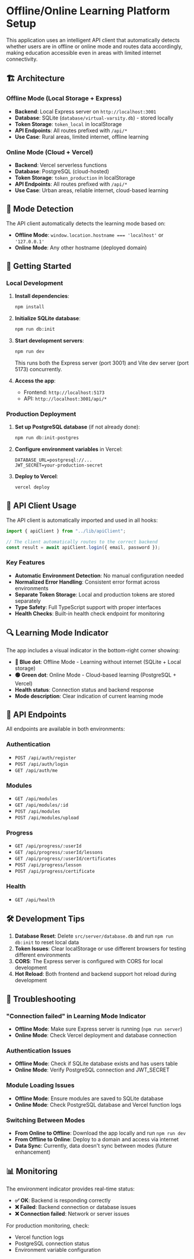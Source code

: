 # Offline/Online Learning Platform Setup

This application uses an intelligent API client that automatically detects whether users are in offline or online mode and routes data accordingly, making education accessible even in areas with limited internet connectivity.

## 🏗️ Architecture

### Offline Mode (Local Storage + Express)

- **Backend**: Local Express server on `http://localhost:3001`
- **Database**: SQLite (`database/virtual-varsity.db`) - stored locally
- **Token Storage**: `token_local` in localStorage
- **API Endpoints**: All routes prefixed with `/api/*`
- **Use Case**: Rural areas, limited internet, offline learning

### Online Mode (Cloud + Vercel)

- **Backend**: Vercel serverless functions
- **Database**: PostgreSQL (cloud-hosted)
- **Token Storage**: `token_production` in localStorage
- **API Endpoints**: All routes prefixed with `/api/*`
- **Use Case**: Urban areas, reliable internet, cloud-based learning

## 🔧 Mode Detection

The API client automatically detects the learning mode based on:

- **Offline Mode**: `window.location.hostname === 'localhost'` or `'127.0.0.1'`
- **Online Mode**: Any other hostname (deployed domain)

## 🚀 Getting Started

### Local Development

1. **Install dependencies**:

   ```bash
   npm install
   ```

2. **Initialize SQLite database**:

   ```bash
   npm run db:init
   ```

3. **Start development servers**:

   ```bash
   npm run dev
   ```

   This runs both the Express server (port 3001) and Vite dev server (port 5173) concurrently.

4. **Access the app**:
   - Frontend: `http://localhost:5173`
   - API: `http://localhost:3001/api/*`

### Production Deployment

1. **Set up PostgreSQL database** (if not already done):

   ```bash
   npm run db:init-postgres
   ```

2. **Configure environment variables** in Vercel:

   ```
   DATABASE_URL=postgresql://...
   JWT_SECRET=your-production-secret
   ```

3. **Deploy to Vercel**:
   ```bash
   vercel deploy
   ```

## 🔄 API Client Usage

The API client is automatically imported and used in all hooks:

```typescript
import { apiClient } from "../lib/apiClient";

// The client automatically routes to the correct backend
const result = await apiClient.login({ email, password });
```

### Key Features

- **Automatic Environment Detection**: No manual configuration needed
- **Normalized Error Handling**: Consistent error format across environments
- **Separate Token Storage**: Local and production tokens are stored separately
- **Type Safety**: Full TypeScript support with proper interfaces
- **Health Checks**: Built-in health check endpoint for monitoring

## 🔍 Learning Mode Indicator

The app includes a visual indicator in the bottom-right corner showing:

- **🔵 Blue dot**: Offline Mode - Learning without internet (SQLite + Local storage)
- **🟢 Green dot**: Online Mode - Cloud-based learning (PostgreSQL + Vercel)
- **Health status**: Connection status and backend response
- **Mode description**: Clear indication of current learning mode

## 📝 API Endpoints

All endpoints are available in both environments:

### Authentication

- `POST /api/auth/register`
- `POST /api/auth/login`
- `GET /api/auth/me`

### Modules

- `GET /api/modules`
- `GET /api/modules/:id`
- `POST /api/modules`
- `POST /api/modules/upload`

### Progress

- `GET /api/progress/:userId`
- `GET /api/progress/:userId/lessons`
- `GET /api/progress/:userId/certificates`
- `POST /api/progress/lesson`
- `POST /api/progress/certificate`

### Health

- `GET /api/health`

## 🛠️ Development Tips

1. **Database Reset**: Delete `src/server/database.db` and run `npm run db:init` to reset local data
2. **Token Issues**: Clear localStorage or use different browsers for testing different environments
3. **CORS**: The Express server is configured with CORS for local development
4. **Hot Reload**: Both frontend and backend support hot reload during development

## 🔧 Troubleshooting

### "Connection failed" in Learning Mode Indicator

- **Offline Mode**: Make sure Express server is running (`npm run server`)
- **Online Mode**: Check Vercel deployment and database connection

### Authentication Issues

- **Offline Mode**: Check if SQLite database exists and has users table
- **Online Mode**: Verify PostgreSQL connection and JWT_SECRET

### Module Loading Issues

- **Offline Mode**: Ensure modules are saved to SQLite database
- **Online Mode**: Check PostgreSQL database and Vercel function logs

### Switching Between Modes

- **From Online to Offline**: Download the app locally and run `npm run dev`
- **From Offline to Online**: Deploy to a domain and access via internet
- **Data Sync**: Currently, data doesn't sync between modes (future enhancement)

## 📊 Monitoring

The environment indicator provides real-time status:

- **✅ OK**: Backend is responding correctly
- **❌ Failed**: Backend connection or database issues
- **❌ Connection failed**: Network or server issues

For production monitoring, check:

- Vercel function logs
- PostgreSQL connection status
- Environment variable configuration
